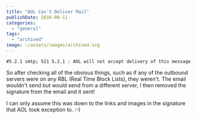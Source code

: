 ```yaml
---
title: "AOL Can't Deliver Mail"
publishDate: 2016-08-11
categories: 
  - "general"
tags: 
  - "archived"
image: ~/assets/images/archived.svg
---
```


```
#5.2.1 smtp; 521 5.2.1 : AOL will not accept delivery of this message
```

So after checking all of the obvious things, such as if any of the outbound servers were on any RBL (Real Time Block Lists), they weren't. The email wouldn't send but would send from a different server, I then removed the signature from the email and it sent!

I can only assume this was down to the links and images in the signature that AOL took exception to. :-)
